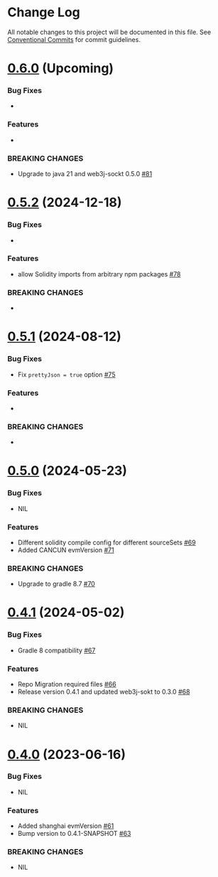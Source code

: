 # Change Log

All notable changes to this project will be documented in this file.
See [Conventional Commits](https://conventionalcommits.org) for commit guidelines.

# [0.6.0]() (Upcoming)

### Bug Fixes

*

### Features

*

### BREAKING CHANGES

* Upgrade to java 21 and web3j-sockt 0.5.0 [#81](https://github.com/hyperledger-web3j/web3j-solidity-gradle-plugin/pull/81)

# [0.5.2](https://github.com/hyperledger-web3j/web3j-solidity-gradle-plugin/releases/tag/v0.5.2) (2024-12-18)

### Bug Fixes

*

### Features

* allow Solidity imports from arbitrary npm packages [#78](https://github.com/hyperledger-web3j/web3j-solidity-gradle-plugin/pull/78)

### BREAKING CHANGES

*

# [0.5.1](https://github.com/web3j/solidity-gradle-plugin/releases/tag/v0.5.1) (2024-08-12)

### Bug Fixes

* Fix `prettyJson = true` option [#75](https://github.com/hyperledger/web3j-solidity-gradle-plugin/pull/75)

### Features

* 

### BREAKING CHANGES

* 

# [0.5.0](https://github.com/web3j/solidity-gradle-plugin/releases/tag/v0.5.0) (2024-05-23)

### Bug Fixes

* NIL

### Features

* Different solidity compile config for different sourceSets [#69](https://github.com/hyperledger/web3j-solidity-gradle-plugin/pull/69)
* Added CANCUN evmVersion [#71](https://github.com/hyperledger/web3j-solidity-gradle-plugin/pull/71)

### BREAKING CHANGES

* Upgrade to gradle 8.7 [#70](https://github.com/hyperledger/web3j-solidity-gradle-plugin/pull/70)

# [0.4.1](https://github.com/web3j/solidity-gradle-plugin/releases/tag/v0.4.1) (2024-05-02)

### Bug Fixes

* Gradle 8 compatibility [#67](https://github.com/hyperledger/web3j-solidity-gradle-plugin/pull/67)

### Features

* Repo Migration required files [#66](https://github.com/hyperledger/web3j-solidity-gradle-plugin/pull/66)
* Release version 0.4.1 and updated web3j-sokt to 0.3.0 [#68](https://github.com/web3j/solidity-gradle-plugin/pull/68)

### BREAKING CHANGES

* NIL

# [0.4.0](https://github.com/web3j/solidity-gradle-plugin/releases/tag/v0.4.0) (2023-06-16)

### Bug Fixes

* NIL

### Features

* Added shanghai evmVersion [#61](https://github.com/web3j/solidity-gradle-plugin/pull/61)
* Bump version to 0.4.1-SNAPSHOT [#63](https://github.com/web3j/solidity-gradle-plugin/pull/63)

### BREAKING CHANGES

* NIL